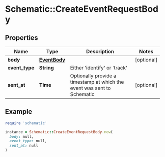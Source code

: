 # Schematic::CreateEventRequestBody

## Properties

| Name | Type | Description | Notes |
| ---- | ---- | ----------- | ----- |
| **body** | [**EventBody**](EventBody.md) |  | [optional] |
| **event_type** | **String** | Either &#39;identify&#39; or &#39;track&#39; |  |
| **sent_at** | **Time** | Optionally provide a timestamp at which the event was sent to Schematic | [optional] |

## Example

```ruby
require 'schematic'

instance = Schematic::CreateEventRequestBody.new(
  body: null,
  event_type: null,
  sent_at: null
)
```

